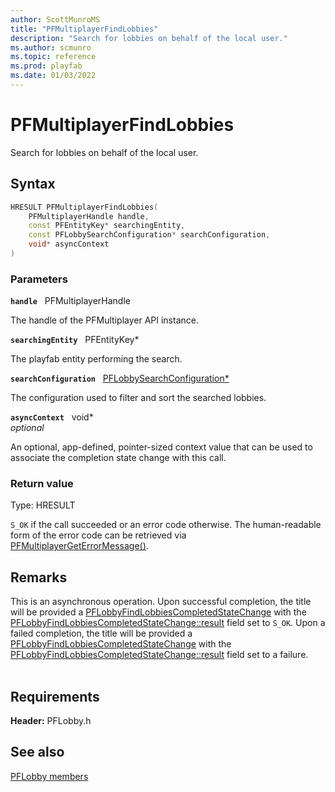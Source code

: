 ```yaml
---
author: ScottMunroMS
title: "PFMultiplayerFindLobbies"
description: "Search for lobbies on behalf of the local user."
ms.author: scmunro
ms.topic: reference
ms.prod: playfab
ms.date: 01/03/2022
---
```


# PFMultiplayerFindLobbies  

Search for lobbies on behalf of the local user.  

## Syntax  
  
```cpp
HRESULT PFMultiplayerFindLobbies(  
    PFMultiplayerHandle handle,  
    const PFEntityKey* searchingEntity,  
    const PFLobbySearchConfiguration* searchConfiguration,  
    void* asyncContext  
)  
```  
  
### Parameters  
  
**`handle`** &nbsp; PFMultiplayerHandle  
  
The handle of the PFMultiplayer API instance.  
  
**`searchingEntity`** &nbsp; PFEntityKey*  
  
The playfab entity performing the search.  
  
**`searchConfiguration`** &nbsp; [PFLobbySearchConfiguration*](../structs/pflobbysearchconfiguration.md)  
  
The configuration used to filter and sort the searched lobbies.  
  
**`asyncContext`** &nbsp; void*  
*optional*  
  
An optional, app-defined, pointer-sized context value that can be used to associate the completion state change with this call.  
  
  
### Return value
Type: HRESULT
  
```S_OK``` if the call succeeded or an error code otherwise. The human-readable form of the error code can be retrieved via [PFMultiplayerGetErrorMessage()](../../pfmultiplayer/functions/pfmultiplayergeterrormessage.md).
  
## Remarks  
  
This is an asynchronous operation. Upon successful completion, the title will be provided a [PFLobbyFindLobbiesCompletedStateChange](../structs/pflobbyfindlobbiescompletedstatechange.md) with the [PFLobbyFindLobbiesCompletedStateChange::result](../structs/pflobbyfindlobbiescompletedstatechange.md) field set to ```S_OK```. Upon a failed completion, the title will be provided a [PFLobbyFindLobbiesCompletedStateChange](../structs/pflobbyfindlobbiescompletedstatechange.md) with the [PFLobbyFindLobbiesCompletedStateChange::result](../structs/pflobbyfindlobbiescompletedstatechange.md) field set to a failure. <br /><br />
  
## Requirements  
  
**Header:** PFLobby.h
  
## See also  
[PFLobby members](../pflobby_members.md)  

  
  
